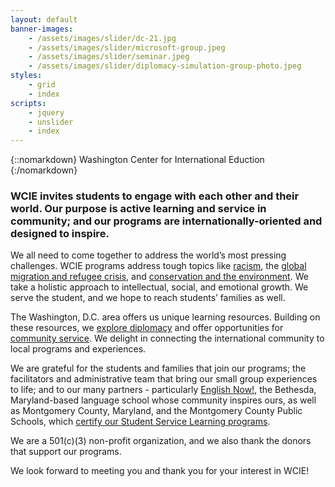 ```yaml
---
layout: default
banner-images:
    - /assets/images/slider/dc-21.jpg
    - /assets/images/slider/microsoft-group.jpeg
    - /assets/images/slider/seminar.jpeg
    - /assets/images/slider/diplomacy-simulation-group-photo.jpeg
styles:
    - grid
    - index
scripts:
    - jquery
    - unslider
    - index
---
```

{::nomarkdown}
<span class="callout site-title"><span class="line">Washington Center <span class="emphasized">for</span></span> <span class="line">International</span> <span class="line">Eduction</span></span>
{:/nomarkdown}

### WCIE invites students to engage with each other and their world. Our purpose is active learning and service in community; and our programs are internationally-oriented and designed to inspire.

We all need to come together to address the world’s most pressing challenges. WCIE programs address tough topics like [racism](/student-service-learning/youth-facing-racism), the [global migration and refugee crisis](/student-service-learning/youth-facing-the-global-refugee-and-migration-crisis), and [conservation and the environment](/student-service-learning/youth-facing-the-global-freshwater-crisis). We take a holistic approach to intellectual, social, and emotional growth. We serve the student, and we hope to reach students’ families as well.

The Washington, D.C. area offers us unique learning resources. Building on these resources, we [explore diplomacy](/exploring-diplomacy) and offer opportunities for [community service](/community-service). We delight in connecting the international community to local programs and experiences.

We are grateful for the students and families that join our programs; the facilitators and administrative team that bring our small group experiences to life; and to our many partners - particularly [English Now!](http://english-now.com/), the Bethesda, Maryland-based language school whose community inspires ours, as well as Montgomery County, Maryland, and the Montgomery County Public Schools, which [certify our Student Service Learning programs](https://montgomerycountymd.galaxydigital.com/agency/detail/?agency_id=92808).

We are a 501(c)(3) non-profit organization, and we also thank the donors that support our programs.

We look forward to meeting you and thank you for your interest in WCIE!

